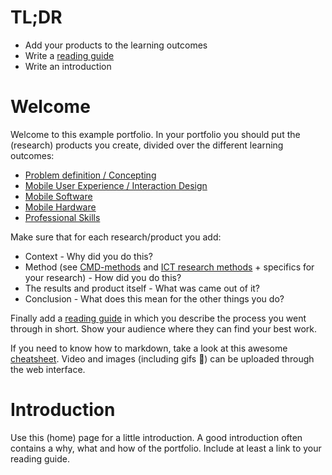 # TL;DR
* Add your products to the learning outcomes
* Write a [reading guide](Reading-Guide)
* Write an introduction

# Welcome
Welcome to this example portfolio. In your portfolio you should put the (research) products you create, divided over the different learning outcomes:
* [Problem definition / Concepting](Concepting)
* [Mobile User Experience / Interaction Design](Design)
* [Mobile Software](Software)
* [Mobile Hardware](Hardware)
* [Professional Skills](Professional-skills)

Make sure that for each research/product you add:
* Context - Why did you do this?
* Method (see [CMD-methods](https://cmdmethods.nl/) and [ICT research methods](http://ictresearchmethods.nl/Methods) + specifics for your research) - How did you do this?
* The results and product itself - What was came out of it?
* Conclusion - What does this mean for the other things you do?

Finally add a [reading guide](Reading-Guide) in which you describe the process you went through in short. Show your audience where they can find your best work.

If you need to know how to markdown, take a look at this awesome [cheatsheet](https://github.com/adam-p/markdown-here/wiki/Markdown-Cheatsheet). Video and images (including gifs 😬) can be uploaded through the web interface.

# Introduction
Use this (home) page for a little introduction. A good introduction often contains a why, what and how of the portfolio. Include at least a link to your reading guide.
